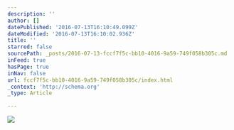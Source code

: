 ```yaml
---
description: ''
author: []
datePublished: '2016-07-13T16:10:49.099Z'
dateModified: '2016-07-13T16:10:02.936Z'
title: ''
starred: false
sourcePath: _posts/2016-07-13-fccf7f5c-bb10-4016-9a59-749f058b305c.md
inFeed: true
hasPage: true
inNav: false
url: fccf7f5c-bb10-4016-9a59-749f058b305c/index.html
_context: 'http://schema.org'
_type: Article

---
```

![](https://the-grid-user-content.s3-us-west-2.amazonaws.com/bf92ccaa-b4e1-4ac5-aba3-27ebc24f567d.jpg)